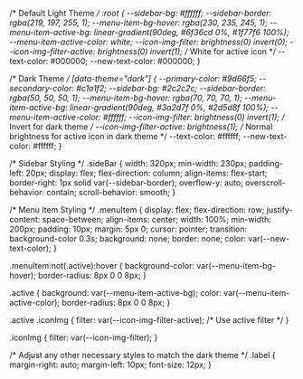 /* Default Light Theme */
:root {
  --sidebar-bg: #ffffff;
  --sidebar-border: rgba(219, 197, 255, 1);
  --menu-item-bg-hover: rgba(230, 235, 245, 1);
  --menu-item-active-bg: linear-gradient(90deg, #6f36cd 0%, #1f77f6 100%);
  --menu-item-active-color: white;
  --icon-img-filter: brightness(0) invert(0);
  --icon-img-filter-active: brightness(0) invert(1); /* White for active icon */
  --text-color: #000000;
  --new-text-color: #000000;
}

/* Dark Theme */
[data-theme="dark"] {
  --primary-color: #9d66f5;
  --secondary-color: #c1a1f2;
  --sidebar-bg: #2c2c2c;
  --sidebar-border: rgba(50, 50, 50, 1);
  --menu-item-bg-hover: rgba(70, 70, 70, 1);
  --menu-item-active-bg: linear-gradient(90deg, #3a2d7f 0%, #2d5d8f 100%);
  --menu-item-active-color: #ffffff;
  --icon-img-filter: brightness(0) invert(1); /* Invert for dark theme */
  --icon-img-filter-active: brightness(1); /* Normal brightness for active icon in dark theme */
  --text-color: #ffffff;
  --new-text-color: #ffffff;
}

/* Sidebar Styling */
.sideBar {
  width: 320px;
  min-width: 230px;
  padding-left: 20px;
  display: flex;
  flex-direction: column;
  align-items: flex-start;
  border-right: 1px solid var(--sidebar-border);
  overflow-y: auto;
  overscroll-behavior: contain;
  scroll-behavior: smooth;
}

/* Menu Item Styling */
.menuItem {
  display: flex;
  flex-direction: row;
  justify-content: space-between;
  align-items: center;
  width: 100%;
  min-width: 200px;
  padding: 10px;
  margin: 5px 0;
  cursor: pointer;
  transition: background-color 0.3s;
  background: none;
  border: none;
  color: var(--new-text-color);
}

.menuItem:not(.active):hover {
  background-color: var(--menu-item-bg-hover);
  border-radius: 8px 0 0 8px;
}

.active {
  background: var(--menu-item-active-bg);
  color: var(--menu-item-active-color);
  border-radius: 8px 0 0 8px;
}

.active .iconImg {
  filter: var(--icon-img-filter-active); /* Use active filter */
}

.iconImg {
  filter: var(--icon-img-filter);
}

/* Adjust any other necessary styles to match the dark theme */
.label {
  margin-right: auto;
  margin-left: 10px;
  font-size: 12px;
}
